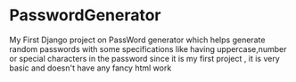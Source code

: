 # PasswordGenerator
My First Django project on PassWord generator which helps generate random passwords with some specifications like having uppercase,number or special characters in the password
since it is my first project , it is very basic and doesn't have any fancy html work
